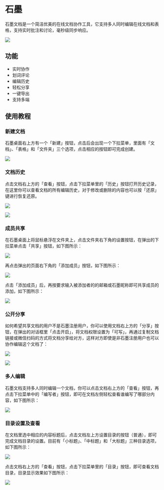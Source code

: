 # 石墨

石墨文档是一个简洁优美的在线文档协作工具，它支持多人同时编辑在线文档和表格，支持实时批注和讨论，毫秒级同步响应。

![](http://7xj0bf.com1.z0.glb.clouddn.com/16-5-23/33048451.jpg)

## 功能

- 实时协作
- 划词评论
- 编辑历史
- 轻松分享
- 一键导出
- 支持多端

## 使用教程

### 新建文档

石墨桌面右上方有一个「新建」按钮，点击后会出现一个下拉菜单，里面有「文档」、「表格」和「文件夹」三个选项，点击相应的按钮即可完成创建。

![](http://7xj0bf.com1.z0.glb.clouddn.com/16-5-23/29120183.jpg)

### 文档历史

点击文档右上方的「查看」按钮，点击下拉菜单里的「历史」按钮打开历史记录，在这里你可以查看文档的所有编辑历史，对于修改或删除的内容也可以按「还原」键进行恢复还原。

![](http://7xj0bf.com1.z0.glb.clouddn.com/16-5-23/15972538.jpg)

![](http://7xj0bf.com1.z0.glb.clouddn.com/16-5-23/71358255.jpg)

### 成员共享

在石墨桌面上将鼠标悬浮在文件夹上，点击文件夹右下角的设置按钮，在弹出的下拉菜单点击「共享」按钮，如下图所示：

![](http://7xj0bf.com1.z0.glb.clouddn.com/16-5-23/33119375.jpg)

再点击弹出的页面右下角的「添加成员」按钮，如下图所示：

![](http://7xj0bf.com1.z0.glb.clouddn.com/16-5-23/95101215.jpg)

点击「添加成员」后，再按要求输入被添加者的的邮箱或石墨昵称即可共享成员的添加，如下图所示：

![](http://7xj0bf.com1.z0.glb.clouddn.com/16-5-23/92440376.jpg)

### 公开分享

如何希望共享文档的用户不是石墨注册用户，你可以使用文档右上方的「分享」按钮，在弹出的对话框里「点击开启」，将文档权限设置为「可写」，再通过复制文档链接或微信扫码的方式将文档分享给对方，这样对方即使是非石墨注册用户也可以协作编辑这个文档了：

![](http://7xj0bf.com1.z0.glb.clouddn.com/16-5-23/93749525.jpg)

![](http://7xj0bf.com1.z0.glb.clouddn.com/16-5-23/65758409.jpg)

### 多人编辑

石墨文档支持多人同时编辑一个文档，你可以点击文档右上方的「查看」按钮，再点击下拉菜单中的「编写者」按钮，即可在文档左侧轻松查看谁编写了哪部分内容，如下图所示：

![](http://7xj0bf.com1.z0.glb.clouddn.com/16-5-23/59842466.jpg)

### 目录设置及查看

在文档里选中相应的内容标题后，点击文档左上方设置目录的按钮（普通），即可完成文档目录的设置。目前有「小标题」、「中标题」和「大标题」三种目录选项，如下图所示：

![](http://7xj0bf.com1.z0.glb.clouddn.com/16-5-23/32858696.jpg)

点击文档右上方的「查看」按钮，点击下拉菜单里的「目录」按钮，即可查看文档目录，目录显示效果如下图所示：

![](http://7xj0bf.com1.z0.glb.clouddn.com/16-5-23/29547867.jpg)